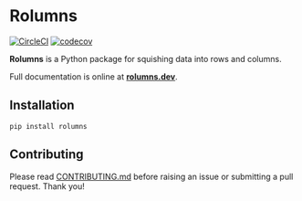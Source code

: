 # Rolumns

[![CircleCI](https://dl.circleci.com/status-badge/img/gh/cariad/rolumns/tree/main.svg?style=shield)](https://dl.circleci.com/status-badge/redirect/gh/cariad/rolumns/tree/main) [![codecov](https://codecov.io/gh/cariad/rolumns/branch/main/graph/badge.svg?token=8kOONBPbV0)](https://codecov.io/gh/cariad/rolumns)

**Rolumns** is a Python package for squishing data into rows and columns.

Full documentation is online at **[rolumns.dev](https://rolumns.dev)**.

## Installation

```console
pip install rolumns
```

## Contributing

Please read [CONTRIBUTING.md](https://github.com/cariad/rolumns/blob/main/CONTRIBUTING.md) before raising an issue or submitting a pull request. Thank you!
